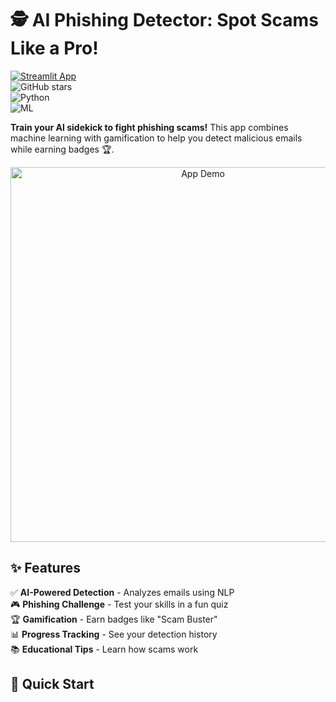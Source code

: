 # 🕵️ AI Phishing Detector: Spot Scams Like a Pro!  

[![Streamlit App](https://static.streamlit.io/badges/streamlit_badge_black_white.svg)](https://your-streamlit-app-url.streamlit.app/)  
![GitHub stars](https://img.shields.io/github/stars/yourusername/ai-phishing-detector?style=social)  
![Python](https://img.shields.io/badge/Python-3.8%2B-blue)  
![ML](https://img.shields.io/badge/Machine%20Learning-Logistic%20Regression-orange)  

**Train your AI sidekick to fight phishing scams!** This app combines machine learning with gamification to help you detect malicious emails while earning badges 🏆.  

<div align="center">
  <img src="https://i.imgur.com/JDyhW0x.gif" width="600" alt="App Demo">
</div>

## ✨ Features  

✅ **AI-Powered Detection** - Analyzes emails using NLP  
🎮 **Phishing Challenge** - Test your skills in a fun quiz  
🏆 **Gamification** - Earn badges like "Scam Buster"  
📊 **Progress Tracking** - See your detection history  
📚 **Educational Tips** - Learn how scams work  

## 🚀 Quick Start  
